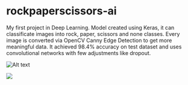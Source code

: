 # rockpaperscissors-ai
My first project in Deep Learning. Model created using Keras, it can classificate images into rock, paper, scissors and none classes. Every image is converted via OpenCV Canny Edge Detection to get more meaningful data. It achieved 98.4% accuracy on test dataset and uses convolutional networks with few adjustments like dropout.


![Alt text](https://github.com/MrKubul/rockpaperscissors-ai/blob/master/scheme.png)


![](ai.gif)
